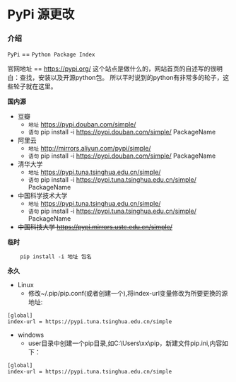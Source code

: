 # PyPi 源更改

### 介绍
``PyPi`` == ``Python Package Index``

官网地址 == https://pypi.org/
这个站点是做什么的，网站首页的自述写的很明白：查找，安装以及开源python包。
所以平时说到的python有非常多的轮子，这些轮子就在这里。

**国内源**

+ 豆瓣
    + ``地址`` https://pypi.douban.com/simple/ 
    + ``语句`` pip install -i  https://pypi.douban.com/simple/ PackageName
+ 阿里云 
    + ``地址`` http://mirrors.aliyun.com/pypi/simple/
    + ``语句`` pip install -i  https://pypi.douban.com/simple/ PackageName
+ 清华大学 
    + ``地址`` https://pypi.tuna.tsinghua.edu.cn/simple/
    + ``语句`` pip install -i  https://pypi.tuna.tsinghua.edu.cn/simple/ PackageName
+ 中国科学技术大学 
    + ``地址`` https://pypi.tuna.tsinghua.edu.cn/simple/
    + ``语句`` pip install -i  https://pypi.tuna.tsinghua.edu.cn/simple/ PackageName
 + ~~中国科技大学 https://pypi.mirrors.ustc.edu.cn/simple/~~

**临时**
```Shell
    pip install -i 地址 包名
```
    
**永久**
+ Linux
    + 修改~/.pip/pip.conf(或者创建一个),将index-url变量修改为所要更换的源地址:

```Shell
[global]
index-url = https://pypi.tuna.tsinghua.edu.cn/simple
```

+ windows
    + user目录中创建一个pip目录,如C:\Users\xx\pip，新建文件pip.ini,内容如下：
    
```Shell
[global]
index-url = https://pypi.tuna.tsinghua.edu.cn/simple
```

 



